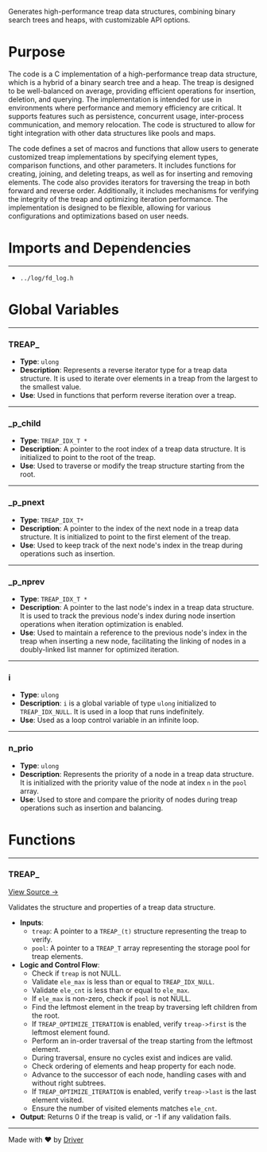 <!--------------------------------------------------------------------------------->
<!-- IMPORTANT: This file is auto-generated by Driver (https://driver.ai). -------->
<!-- Manual edits may be overwritten on future commits. --------------------------->
<!--------------------------------------------------------------------------------->

Generates high-performance treap data structures, combining binary search trees and heaps, with customizable API options.

# Purpose
The code is a C implementation of a high-performance treap data structure, which is a hybrid of a binary search tree and a heap. The treap is designed to be well-balanced on average, providing efficient operations for insertion, deletion, and querying. The implementation is intended for use in environments where performance and memory efficiency are critical. It supports features such as persistence, concurrent usage, inter-process communication, and memory relocation. The code is structured to allow for tight integration with other data structures like pools and maps.

The code defines a set of macros and functions that allow users to generate customized treap implementations by specifying element types, comparison functions, and other parameters. It includes functions for creating, joining, and deleting treaps, as well as for inserting and removing elements. The code also provides iterators for traversing the treap in both forward and reverse order. Additionally, it includes mechanisms for verifying the integrity of the treap and optimizing iteration performance. The implementation is designed to be flexible, allowing for various configurations and optimizations based on user needs.
# Imports and Dependencies

---
- `../log/fd_log.h`


# Global Variables

---
### TREAP\_
- **Type**: `ulong`
- **Description**: Represents a reverse iterator type for a treap data structure. It is used to iterate over elements in a treap from the largest to the smallest value.
- **Use**: Used in functions that perform reverse iteration over a treap.


---
### \_p\_child
- **Type**: `TREAP_IDX_T *`
- **Description**: A pointer to the root index of a treap data structure. It is initialized to point to the root of the treap.
- **Use**: Used to traverse or modify the treap structure starting from the root.


---
### \_p\_pnext
- **Type**: `TREAP_IDX_T*`
- **Description**: A pointer to the index of the next node in a treap data structure. It is initialized to point to the first element of the treap.
- **Use**: Used to keep track of the next node's index in the treap during operations such as insertion.


---
### \_p\_nprev
- **Type**: `TREAP_IDX_T *`
- **Description**: A pointer to the last node's index in a treap data structure. It is used to track the previous node's index during node insertion operations when iteration optimization is enabled.
- **Use**: Used to maintain a reference to the previous node's index in the treap when inserting a new node, facilitating the linking of nodes in a doubly-linked list manner for optimized iteration.


---
### i
- **Type**: `ulong`
- **Description**: `i` is a global variable of type `ulong` initialized to `TREAP_IDX_NULL`. It is used in a loop that runs indefinitely.
- **Use**: Used as a loop control variable in an infinite loop.


---
### n\_prio
- **Type**: `ulong`
- **Description**: Represents the priority of a node in a treap data structure. It is initialized with the priority value of the node at index `n` in the `pool` array.
- **Use**: Used to store and compare the priority of nodes during treap operations such as insertion and balancing.


# Functions

---
### TREAP\_<!-- {{#callable:TREAP_}} -->
[View Source →](<../../../../../src/util/tmpl/fd_treap.c#L1448>)

Validates the structure and properties of a treap data structure.
- **Inputs**:
    - ``treap``: A pointer to a `TREAP_(t)` structure representing the treap to verify.
    - ``pool``: A pointer to a `TREAP_T` array representing the storage pool for treap elements.
- **Logic and Control Flow**:
    - Check if `treap` is not NULL.
    - Validate `ele_max` is less than or equal to `TREAP_IDX_NULL`.
    - Validate `ele_cnt` is less than or equal to `ele_max`.
    - If `ele_max` is non-zero, check if `pool` is not NULL.
    - Find the leftmost element in the treap by traversing left children from the root.
    - If `TREAP_OPTIMIZE_ITERATION` is enabled, verify `treap->first` is the leftmost element found.
    - Perform an in-order traversal of the treap starting from the leftmost element.
    - During traversal, ensure no cycles exist and indices are valid.
    - Check ordering of elements and heap property for each node.
    - Advance to the successor of each node, handling cases with and without right subtrees.
    - If `TREAP_OPTIMIZE_ITERATION` is enabled, verify `treap->last` is the last element visited.
    - Ensure the number of visited elements matches `ele_cnt`.
- **Output**: Returns 0 if the treap is valid, or -1 if any validation fails.



---
Made with ❤️ by [Driver](https://www.driver.ai/)